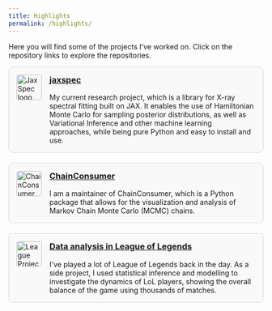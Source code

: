 ```yaml
---
title: Highlights
permalink: /highlights/
---
```


Here you will find some of the projects I've worked on. Click on the repository links to explore the repositories.

<div class="portfolio">
  <div class="project">
    <div class="project-content">
      <img src="{{ site.url }}{{ site.baseurl }}/assets/images/jaxspec_logo_small.svg" alt="JaxSpec logo" class="project-image">
      <div>
        <h3><a href="https://github.com/renecotyfanboy/jaxspec">jaxspec</a></h3>
        <p>My current research project, which is a library for X-ray spectral fitting built on JAX. It enables the use of Hamiltonian Monte Carlo for sampling posterior distributions, as well as Variational Inference and other machine learning approaches, while being pure Python and easy to install and use.</p>
      </div>
    </div>
  </div>
  
  <div class="project">
    <div class="project-content">
      <img src="{{ site.url }}{{ site.baseurl }}/assets/images/chainconsumer_logo.png" alt="ChainConsumer logo" class="project-image">
      <div>
        <h3><a href="https://github.com/Samreay/ChainConsumer">ChainConsumer</a></h3>
        <p>I am a maintainer of ChainConsumer, which is a Python package that allows for the visualization and analysis of Markov Chain Monte Carlo (MCMC) chains. </p>
      </div>
    </div>
  </div>
  
  <div class="project">
    <div class="project-content">
      <img src="{{ site.url }}{{ site.baseurl }}/assets/images/lol_logo.png" alt="League Project logo" class="project-image">
      <div>
        <h3><a href="https://github.com/renecotyfanboy/leagueProject">Data analysis in League of Legends</a></h3>
        <p>I've played a lot of League of Legends back in the day. As a side project, I used statistical inference and modelling to investigate the dynamics of LoL players, showing the overall balance of the game using thousands of matches.</p>
      </div>
    </div>
  </div>
</div>

<style>
.portfolio {
  display: flex;
  flex-direction: column;
  gap: 20px;
}

.project {
  padding: 15px;
  border: 1px solid #ddd;
  border-radius: 8px;
  background-color: #f9f9f9;
}

.project-content {
  display: flex;
  align-items: flex-start;
}

.project-image {
  width: 50px;
  height: 50px;
  margin-right: 15px;
  border-radius: 4px;
}

.project h3 {
  margin-top: 0;
}

.project p {
  margin-bottom: 0;
}
</style>
